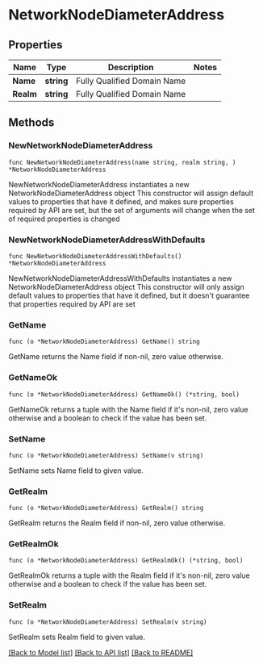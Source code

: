 # NetworkNodeDiameterAddress

## Properties

Name | Type | Description | Notes
------------ | ------------- | ------------- | -------------
**Name** | **string** | Fully Qualified Domain Name | 
**Realm** | **string** | Fully Qualified Domain Name | 

## Methods

### NewNetworkNodeDiameterAddress

`func NewNetworkNodeDiameterAddress(name string, realm string, ) *NetworkNodeDiameterAddress`

NewNetworkNodeDiameterAddress instantiates a new NetworkNodeDiameterAddress object
This constructor will assign default values to properties that have it defined,
and makes sure properties required by API are set, but the set of arguments
will change when the set of required properties is changed

### NewNetworkNodeDiameterAddressWithDefaults

`func NewNetworkNodeDiameterAddressWithDefaults() *NetworkNodeDiameterAddress`

NewNetworkNodeDiameterAddressWithDefaults instantiates a new NetworkNodeDiameterAddress object
This constructor will only assign default values to properties that have it defined,
but it doesn't guarantee that properties required by API are set

### GetName

`func (o *NetworkNodeDiameterAddress) GetName() string`

GetName returns the Name field if non-nil, zero value otherwise.

### GetNameOk

`func (o *NetworkNodeDiameterAddress) GetNameOk() (*string, bool)`

GetNameOk returns a tuple with the Name field if it's non-nil, zero value otherwise
and a boolean to check if the value has been set.

### SetName

`func (o *NetworkNodeDiameterAddress) SetName(v string)`

SetName sets Name field to given value.


### GetRealm

`func (o *NetworkNodeDiameterAddress) GetRealm() string`

GetRealm returns the Realm field if non-nil, zero value otherwise.

### GetRealmOk

`func (o *NetworkNodeDiameterAddress) GetRealmOk() (*string, bool)`

GetRealmOk returns a tuple with the Realm field if it's non-nil, zero value otherwise
and a boolean to check if the value has been set.

### SetRealm

`func (o *NetworkNodeDiameterAddress) SetRealm(v string)`

SetRealm sets Realm field to given value.



[[Back to Model list]](../README.md#documentation-for-models) [[Back to API list]](../README.md#documentation-for-api-endpoints) [[Back to README]](../README.md)



